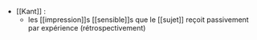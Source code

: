 - [[Kant]] :
	-  les [[impression]]s [[sensible]]s que le [[sujet]] reçoit passivement par expérience (rétrospectivement)